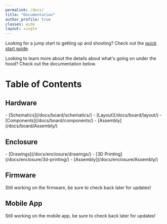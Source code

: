 ```yaml
---
permalink: /docs/
title: "Documentation"
author_profile: true
classes: wide
layout: single
---
```

Looking for a jump start to getting up and shooting? Check out the [quick start guide](/docs/quick-start/).

Looking to learn more about the details about what's going on under the hood? Check out the documentation below.

<h1>Table of Contents</h1>
<h2>Hardware</h2>
- [Schematics](/docs/board/schematics/)
- [Layout](/docs/board/layout/)
- [Components](/docs/board/components/)
- [Assembly](/docs/board/Assembly/)
<h2>Enclosure</h2>
- [Drawings](/docs/enclosure/drawings/)
- [3D Printing](/docs/enclosure/3d-printing/)
- [Assembly](/docs/enclosure/Assembly/)
<h2>Firmware</h2>
Still working on the firmware, be sure to check back later for updates!
<h2>Mobile App</h2>
Still working on the mobile app, be sure to check back later for updates!
